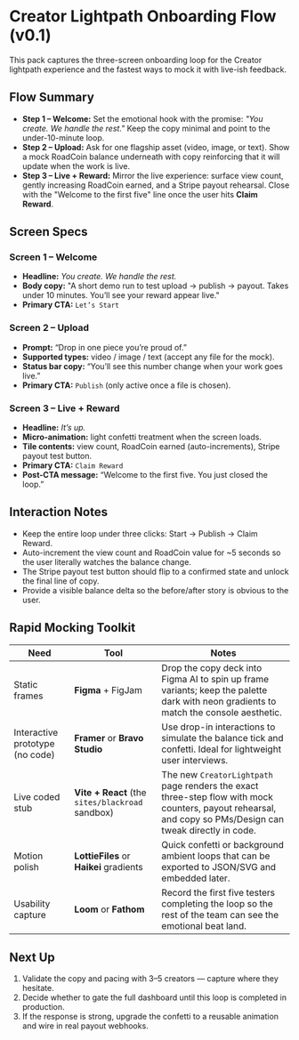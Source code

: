 # Creator Lightpath Onboarding Flow (v0.1)

This pack captures the three-screen onboarding loop for the Creator lightpath experience and the fastest ways to mock it with live-ish feedback.

## Flow Summary

- **Step 1 – Welcome:** Set the emotional hook with the promise: *"You create. We handle the rest."* Keep the copy minimal and point to the under-10-minute loop.
- **Step 2 – Upload:** Ask for one flagship asset (video, image, or text). Show a mock RoadCoin balance underneath with copy reinforcing that it will update when the work is live.
- **Step 3 – Live + Reward:** Mirror the live experience: surface view count, gently increasing RoadCoin earned, and a Stripe payout rehearsal. Close with the "Welcome to the first five" line once the user hits **Claim Reward**.

## Screen Specs

### Screen 1 – Welcome
- **Headline:** *You create. We handle the rest.*
- **Body copy:** "A short demo run to test upload → publish → payout. Takes under 10 minutes. You’ll see your reward appear live."
- **Primary CTA:** `Let’s Start`

### Screen 2 – Upload
- **Prompt:** “Drop in one piece you’re proud of.”
- **Supported types:** video / image / text (accept any file for the mock).
- **Status bar copy:** “You’ll see this number change when your work goes live.”
- **Primary CTA:** `Publish` (only active once a file is chosen).

### Screen 3 – Live + Reward
- **Headline:** *It’s up.*
- **Micro-animation:** light confetti treatment when the screen loads.
- **Tile contents:** view count, RoadCoin earned (auto-increments), Stripe payout test button.
- **Primary CTA:** `Claim Reward`
- **Post-CTA message:** “Welcome to the first five. You just closed the loop.”

## Interaction Notes

- Keep the entire loop under three clicks: Start → Publish → Claim Reward.
- Auto-increment the view count and RoadCoin value for ~5 seconds so the user literally watches the balance change.
- The Stripe payout test button should flip to a confirmed state and unlock the final line of copy.
- Provide a visible balance delta so the before/after story is obvious to the user.

## Rapid Mocking Toolkit

| Need | Tool | Notes |
| --- | --- | --- |
| Static frames | **Figma** + FigJam | Drop the copy deck into Figma AI to spin up frame variants; keep the palette dark with neon gradients to match the console aesthetic. |
| Interactive prototype (no code) | **Framer** or **Bravo Studio** | Use drop-in interactions to simulate the balance tick and confetti. Ideal for lightweight user interviews. |
| Live coded stub | **Vite + React** (the `sites/blackroad` sandbox) | The new `CreatorLightpath` page renders the exact three-step flow with mock counters, payout rehearsal, and copy so PMs/Design can tweak directly in code. |
| Motion polish | **LottieFiles** or **Haikei** gradients | Quick confetti or background ambient loops that can be exported to JSON/SVG and embedded later. |
| Usability capture | **Loom** or **Fathom** | Record the first five testers completing the loop so the rest of the team can see the emotional beat land. |

## Next Up

1. Validate the copy and pacing with 3–5 creators — capture where they hesitate.
2. Decide whether to gate the full dashboard until this loop is completed in production.
3. If the response is strong, upgrade the confetti to a reusable animation and wire in real payout webhooks.

